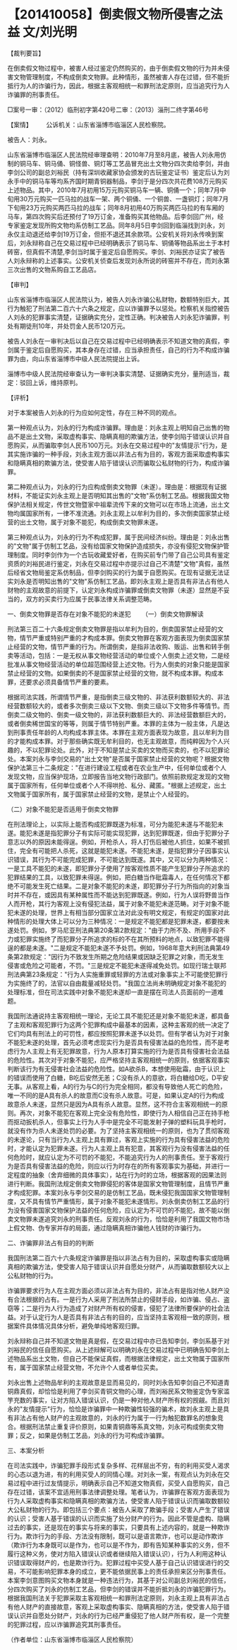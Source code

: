 # 【201410058】倒卖假文物所侵害之法益 文/刘光明

【裁判要旨】

在倒卖假文物过程中，被害人经过鉴定仍然购买的，由于倒卖假文物的行为并未侵害文物管理制度，不构成倒卖文物罪。此种情形，虽然被害人存在过错，但不能折抵行为人的诈骗行为，因此，根据主客观相统一和罪刑法定原则，应当追究行为人诈骗罪的刑事责任。

□案号一审：（2012）临刑初字第420号二审：（2013）淄刑二终字第46号

【案情】 　　公诉机关：山东省淄博市临淄区人民检察院。

被告人：刘永。

山东省淄博市临淄区人民法院经审理查明：2010年7月至8月底，被告人刘永用仿制的铜马车、铜马俑、铜怪兽、铜灯等工艺品冒充出土文物分四次卖给李剑，并由李剑公司的副总刘裕民（持有深圳收藏家协会颁发的古玩鉴定证书）鉴定后认为刘永手中的铜马车等均系齐国时期青铜器制品，李剑于是分四次共花费108万元购买上述物品。其中，2010年7月初用15万元购买铜马车一辆、铜俑一个；同年7月中旬用30万元购买一匹马拉的战车一架、两个铜俑、一个铜兽、一盏铜灯；同年7月下旬用23万元购买两匹马拉的战车；同年8月初用40万购买两匹马拉的有车厢的马车，第四次购买后还预付了19万订金，准备购买其他物品。后李剑回广州，经专家鉴定发现所购文物均系仿制工艺品。同年8月5日李剑回到临淄找到刘永，刘永仅主动退还给李剑19万订金，但拒不退还其余款项。公安机关将刘永传唤到案后，刘永辩称自己在交易过程中已经明确表示了铜马车、铜俑等物品系出土于本村砖窑，但真假不清楚,李剑当时属于鉴定后自愿购买。李剑、刘裕民亦证实了被告人刘永辩称的上述事实。公安机关侦查后发现刘永所说的砖窑并不存在，而刘永第三次出售的文物系购自工艺品店。

【审判】

山东省淄博市临淄区人民法院认为，被告人刘永诈骗公私财物，数额特别巨大，其行为触犯了刑法第二百六十六条之规定，应以诈骗罪予以惩处。检察机关指控被告人刘永的犯罪事实清楚，证据确实充分，定性正确。判决被告人刘永犯诈骗罪，判处有期徒刑10年，并处罚金人民币120万元。

被告人刘永在一审判决后以自己在交易过程中已经明确表示不知道文物的真假，李剑属于鉴定后自愿购买，其本身存在过错，应当承担责任，自己的行为不构成诈骗罪为由，向山东省淄博市中级人民法院提出上诉。

淄博市中级人民法院经审查认为一审判决事实清楚、证据确实充分，量刑适当，裁定：驳回上诉，维持原判。

【评析】

对于本案被告人刘永的行为应如何定性，存在三种不同的观点。

第一种观点认为，刘永的行为构成诈骗罪。理由是：刘永主观上明知自己出售的物品不是出土文物，采取虚构事实、隐瞒真相的欺骗方法，使李剑陷于错误认识并自愿购买，从而骗取李剑人民币100万元。刘永在交易过程中的"友情提示"行为，是其实施诈骗的一种手段，刘永主观方面以非法占有为目的，客观方面采取虚构事实和隐瞒真相的欺骗方法，使受害人陷于错误认识而骗取公私财物的行为，构成诈骗罪。

第二种观点认为，刘永的行为应构成倒卖文物罪（未遂）。理由是：根据现有证据材料，不能证实刘永主观上是否明知其出售的"文物"系仿制工艺品。根据我国文物保护法相关规定，传世文物暨家中祖辈流传下来的文物可以在市场上流通，出土文物均属国家所有，一律不准流通。刘永主观上以牟利为目的，多次倒卖国家禁止经营的出土文物，属于对象不能犯，构成倒卖文物罪未遂。

第三种观点认为，刘永的行为不构成犯罪，属于民间经济纠纷。理由是：刘永出售的"文物"属于仿制工艺品，没有给国家文物保护造成损失，亦没有侵犯文物保护管理制度。同时李剑作为一个古玩收藏爱好者，在购买前专门带了自己公司具有鉴定资质的刘裕民进行鉴定，刘永在交易过程中亦提示过自己不清楚"文物"真假，虽然后经省文物局鉴定系仿制品，但李剑购买的行为属于自愿购买。在现有证据无法证实刘永是否明知出售的"文物"系仿制工艺品，即刘永主观上是否具有非法占有他人财物的主观故意的前提下，认定刘永构成诈骗罪或倒卖文物罪（未遂）显然是不妥当的，双方的买卖行为应属于民事法律关系调整范畴。

一、倒卖文物罪是否存在对象不能犯的未遂犯 　　（一）倒卖文物罪解读

刑法第三百二十六条规定倒卖文物罪是指以牟利为目的，倒卖国家禁止经营的文物，情节严重或特别严重的才构成本罪。倒卖文物罪在客观方面表现为倒卖国家禁止经营的文物，情节严重的行为。所谓倒卖，是指非法收购、贩运、出售和转手倒卖等活动，包括：一是无权从事文物经营活动的单位或个人倒卖上述文物，二是经批准从事文物经营活动的单位超范围经营上述文物。行为人倒卖的对象只能是国家禁止经营的文物。如果倒卖的不是国家禁止经营的文物，就不构成本罪。构成本罪，还要求必须具备情节严重的要素。

根据司法实践，所谓情节严重，是指倒卖三级文物的、非法获利数额较大的、非法经营数额较大的，或者多次倒卖三级以下文物、倒卖三级以下文物多件等情节。而倒卖二级文物的、倒卖一级文物的，非法获利数额巨大的、非法经营数额巨大的，或者倒卖稀世国宝的等等，则属于情节特别严重。本罪的主体为一般主体，凡是达到刑事责任年龄的人均构成本罪主体。本罪在主观方面表现为故意，且以牟利为目的才能构成本罪。对于那些确实既无牟利目的，也无主观故意，而纯粹因为个人兴趣的，不以犯罪论处。此外，对于不知是禁止买卖的文物而买卖的，也不以犯罪论处。本案刘永与李剑交易的"出土文物"是否属于国家禁止经营的文物呢？根据文物保护法第三十二条规定："在进行建设工程或者在农业生产中，任何单位或者个人发现文物，应当保护现场，立即报告当地文物行政部门。依照前款规定发现的文物属于国家所有，任何单位或者个人不得哄抢、私分、藏匿。"根据上述规定，出土文物属于国家所有，属于国家禁止经营的文物，是禁止个人经营的。

（二）对象不能犯是否适用于倒卖文物罪

在刑法理论上，以实际上能否构成犯罪既遂为标准，可分为能犯未遂与不能犯未遂。能犯未遂是指犯罪分子有实际可能实现犯罪，达到犯罪既遂，但由于犯罪分子意志以外的原因未能得逞。例如，开枪杀人，将人打伤后被他人抓住，如果不被抓住，完全有可能把人杀死，这就是能犯未遂。不能犯未遂，是指犯罪分子因事实认识错误，其行为不可能完成犯罪，不可能达到既遂。其中，又可以分为两种情况：一是工具不能犯的未遂，即犯罪分子使用了按客观性质不能产生犯罪分子所追求的犯罪结果的工具，以致犯罪未得逞。例如，把白糖当作砒霜毒人，在任何情况下都绝不可能发生死亡结果。二是对象不能犯的未遂，即犯罪分子行为所指向的对象当时并不存在，或因具有某种属性而不能达到犯罪既遂。例如，行为人误将野兽当作人而开枪，其行为客观上没有侵犯法益，属于对象不能犯未遂范畴。对于对象不能犯未遂的处理，世界上有相当部分国家立法对此没有明文规定，有规定的国家对此种情形的处理大体上可以分为三种情况：一是规定不能犯都是犯罪未遂，都要按未遂处罚。例如，罗马尼亚刑法典第20条第2款规定："由于力所不及、所用手段不力或犯罪实施终了而犯罪分子所追求的标的不在其所预料的地点，以致犯罪不能得逞的都是未遂。"二是规定不能犯未遂不予处罚。例如，1968年意大利刑法典第49条第2款规定："因行为不致发生所期之危险结果或因缺乏犯罪之对象，而无发生侵害或危险之可能者，不罚。"三是规定不能犯未遂得减免处罚。如现行瑞士联邦刑法典第23条规定："行为人实施重罪或轻罪的方法或对象事实上不可能使犯罪行为实施终了的，法官以自由裁量减轻处罚。"我国立法尚未明确规定对象不能犯的处理标准，但在司法实践中对象不能犯未遂却一直是摆在司法人员面前的一道难题。

我国刑法通说持主客观相统一理论，无论工具不能犯还是对象不能犯未遂，都具备了主观和客观犯罪行为这两个犯罪构成中最基本的因素，这种主客观的统一决定了它们均具有刑法上的可罚性，都应按照犯罪未遂予以处罚。但有学者认为对于对象不能犯未遂的处理，首先必须考虑现实行为是否具有侵害法益的危险性，而不是考虑行为人主观上有无犯罪故意，行为人原本打算实施的行为是否具有侵害社会法益的危险性。其次对于对象不能犯，应严格坚持主客观相统一的原则，依据客观事实判断该行为有无侵害社会法益的危险性。如A欲杀B，本想使用砒霜，由于认识上的错误而使用了白糖，B吃后安然无恙；C没有杀人的意欲，将白糖给D吃，D平安无事。从客观上看，A的行为与C的行为完全相同，都没有导致他人死亡的危险，唯一不同的是A具有杀人的故意而C没有杀人故意。可是，如果认定A的行为构成故意杀人未遂，显然只是因为A具有杀人故意。显然，这不符合主客观相统一的原则。再次，对象不能犯在客观上完全没有危险性，即使行为人相信自己正在持手枪而抠动扳机杀人，但事实上行为人手中是完全不可能发射子弹的塑料玩具手枪时，就没有作为杀人未遂处罚的必要。为了坚持主客观相统一的原则，也为了贯彻客观的未遂论，只有当行为人主观上具有罪过，客观上实施的行为具有侵害法益的危险时，才能认定为犯罪未遂。行为人主观上具有犯意，其客观行为没有侵害法益的任何危险时，就应认定为不可罚的不能犯，不能追究行为人的刑事责任。至于客观行为是否具有侵害法益的危险，则应以行为时存在的所有客观事实为基础，并进行一定程度的抽象（舍弃细微的具体事实），站在行为时的立场，根据客观的因果法则进行判断。我国刑法规定倒卖文物罪侵犯的客体是国家文物管理制度，且情节严重才构成犯罪。本案刘永与李剑交易的是仿制工艺品，既未侵犯我国国家文物管理制度，又不具有情节严重情形，属于对象不能犯未遂情形。刘永倒卖仿制工艺品的行为没有侵害国家文物保护法益的任何危险，应认定为不可罚的不能犯，故不能以倒卖文物罪未遂追究刘永的刑事责任。反观刘永的行为，恰恰是利用了我国文物市场上假文物、伪专家并存的局面，通过隐瞒真相诈骗他人钱财的诈骗行为。

二、诈骗罪非法占有目的的判断

我国刑法第二百六十六条规定诈骗罪是指以非法占有为目的，采取虚构事实或隐瞒真相的欺骗方法，使受害人陷于错误认识并自愿处分财产，从而骗取数额较大以上公私财物的行为。

诈骗罪要求行为人在主观方面必须以非法占有为目的，非法占有是指对他人财产没有合法根据的占有。一是行为人采用了刑法所禁止的侵财手段，如诈骗、侵占、盗窃等；二是行为人行为造成了对财产所有权的侵害，侵犯了法律所要保护的社会法益。对于认定行为人是否具有非法占有的目的，应当坚持主客观相一致的原则，根据案件具体情况具体分析，避免单纯地客观归罪。

刘永辩称自己并不知道文物是真是假，在交易过程中亦已告知李剑，李剑系基于对刘裕民的信任自愿购买。从上述辩解可以明确刘永在交易过程中已明确告知李剑上述物品系出土文物，但自己不能保证真假，而根据法律规定，出土文物属于国家所有，属于国家禁止经营文物，不允许个人或者单位买卖。

刘永出售上述物品牟利的主观故意是显而易见的，同时刘永告知李剑自己不知道青铜鼎真假，却恰恰是利用了李剑买青铜文物的心理，而刘裕民系文物鉴定伪专家滥竽充数的事实，让对方陷入错误认识，仍是一种对他人财产所有权的觊觎。而且刘永的"友情提示"行为，恰恰是诈骗罪中一种欺骗性较强的骗术，故刘永主观上是具有非法占有他人财产的主观故意的，刘永的行为属于一行为触犯数罪名的想象竞合。根据刑法禁止重复评价原则，如果青铜鼎等系真文物，刘永可构成倒卖文物罪；反之，如果是仿制工艺品，刘永的行为可构成诈骗罪。

三、本案分析

在司法实践中，诈骗犯罪手段形式复杂多样、花样层出不穷，有的利用买受人渴求的心态以退为进，有的利用买受人的同情心理。对刘永一案，有观点认为刘永在交易过程中进行过友情提示，明确表示自己不知道文物真假，买受人自愿购买，自己存在过错，该案不宜适用刑事法律调整处理。笔者认为，诈骗罪在客观方面表现为行为人采取虚构事实和隐瞒真相的欺骗方法，使受害人陷于错误认识而骗取数额较大公私财物的行为。即包括三个要点：被告人采取了欺骗手段；受害人产生了错误的认识；受害人基于错误的认识而实施了处分财产的行为。因此不管是虚构、隐瞒过去的事实，还是现在的事实与将来的事实，只要具有上述内容的，就是一种欺诈行为。欺诈行为的手段、方法没有限制，既可以是语言欺诈，也可以是动作欺诈（欺诈行为本身既可以是作为，也可以是不作为，即有告知某种事实的义务，但不履行这种义务，使对方陷入错误认识或者继续陷入错误认识），行为人利用这种认识错误取得财产的，也是欺诈行为。犯罪过程中买受人基于自己认识错误进行的交易，不可能影响犯罪本身的成立，更不能依据民事上的责任承担来区分刑事责任。本案李剑意图购买文物本身就是一种违法行为，其基于对公司副总刘裕民的信任，分四次购买了刘永的仿制工艺品，但李剑的错误并不能折抵刘永的诈骗犯罪行为。根据我国刑法关于犯罪采取主客观相统一和罪刑法定原则，刘永主观上具有非法占有他人财产的直接故意，客观上采取虚构事实、隐瞒真相的方法，使受害人陷于错误认识并自愿处分财产，刘永的行为已经严重侵犯了他人财产所有权，是一个完整的犯罪过程，应以诈骗罪追究其刑事责任。

（作者单位：山东省淄博市临淄区人民检察院）